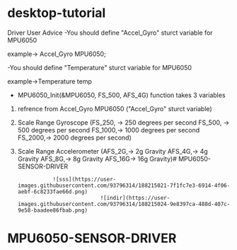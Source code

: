 # desktop-tutorial
Driver User Advice
-You should define "Accel_Gyro" sturct variable for MPU6050

example-> Accel_Gyro MPU6050;

-You should define "Temperature" sturct variable for MPU6050 

example->Temperature temp

- MPU6050_Init(&MPU6050, FS_500, AFS_4G)  function takes 3 variables 

1. refrence from Accel_Gyro MPU6050 ("Accel_Gyro" sturct variable)
2. Scale Range Gyroscope (FS_250, ->  250  degrees per second
	                      FS_500, ->  500  degrees per second
	                      FS_1000,->  1000 degrees per second
	                      FS_2000,->  2000 degrees per second)
						  
						  
3. Scale Range Accelerometer (AFS_2G,-> 2g  Gravity
	                          AFS_4G,-> 4g  Gravity
	                          AFS_8G,-> 8g  Gravity
	                          AFS_16G-> 16g Gravity)# MPU6050-SENSOR-DRIVER
				  
				  
				  ![sss](https://user-images.githubusercontent.com/93796314/188215021-7f1fc7e3-6914-4f06-aebf-6c8233fae66d.png)
                                 ![indir](https://user-images.githubusercontent.com/93796314/188215024-9e8397ca-488d-407c-9e58-baadee86fbab.png)

		
		  
				  
				  
				  
# MPU6050-SENSOR-DRIVER

